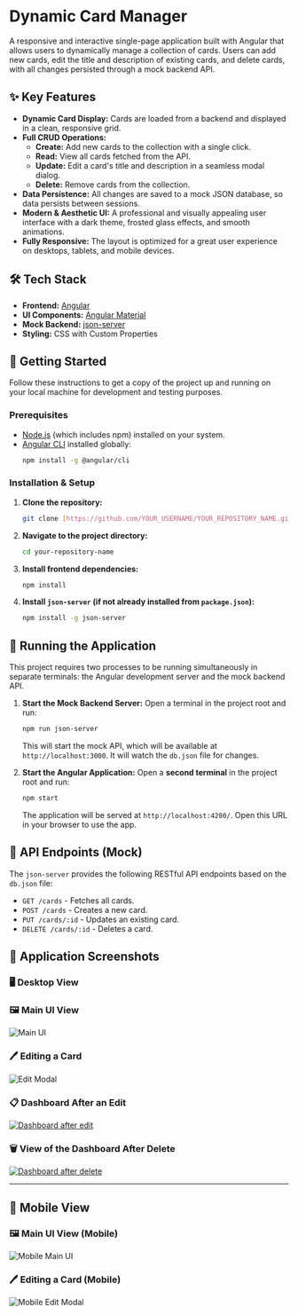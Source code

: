 # Dynamic Card Manager

A responsive and interactive single-page application built with Angular that allows users to dynamically manage a collection of cards. Users can add new cards, edit the title and description of existing cards, and delete cards, with all changes persisted through a mock backend API.

<!-- You can replace this with a real screenshot or GIF of your app -->

## ✨ Key Features

* **Dynamic Card Display:** Cards are loaded from a backend and displayed in a clean, responsive grid.
* **Full CRUD Operations:**
    * **Create:** Add new cards to the collection with a single click.
    * **Read:** View all cards fetched from the API.
    * **Update:** Edit a card's title and description in a seamless modal dialog.
    * **Delete:** Remove cards from the collection.
* **Data Persistence:** All changes are saved to a mock JSON database, so data persists between sessions.
* **Modern & Aesthetic UI:** A professional and visually appealing user interface with a dark theme, frosted glass effects, and smooth animations.
* **Fully Responsive:** The layout is optimized for a great user experience on desktops, tablets, and mobile devices.

## 🛠️ Tech Stack

* **Frontend:** [Angular](https://angular.io/)
* **UI Components:** [Angular Material](https://material.angular.io/)
* **Mock Backend:** [json-server](https://github.com/typicode/json-server)
* **Styling:** CSS with Custom Properties

## 🚀 Getting Started

Follow these instructions to get a copy of the project up and running on your local machine for development and testing purposes.

### Prerequisites

* [Node.js](https://nodejs.org/) (which includes npm) installed on your system.
* [Angular CLI](https://angular.io/cli) installed globally:
    ```sh
    npm install -g @angular/cli
    ```

### Installation & Setup

1.  **Clone the repository:**
    ```sh
    git clone [https://github.com/YOUR_USERNAME/YOUR_REPOSITORY_NAME.git](https://github.com/YOUR_USERNAME/YOUR_REPOSITORY_NAME.git)
    ```
2.  **Navigate to the project directory:**
    ```sh
    cd your-repository-name
    ```
3.  **Install frontend dependencies:**
    ```sh
    npm install
    ```
4.  **Install `json-server` (if not already installed from `package.json`):**
    ```sh
    npm install -g json-server
    ```

## 🏃 Running the Application

This project requires two processes to be running simultaneously in separate terminals: the Angular development server and the mock backend API.

1.  **Start the Mock Backend Server:**
    Open a terminal in the project root and run:
    ```sh
    npm run json-server
    ```
    This will start the mock API, which will be available at `http://localhost:3000`. It will watch the `db.json` file for changes.

2.  **Start the Angular Application:**
    Open a **second terminal** in the project root and run:
    ```sh
    npm start
    ```
    The application will be served at `http://localhost:4200/`. Open this URL in your browser to use the app.

## 📝 API Endpoints (Mock)

The `json-server` provides the following RESTful API endpoints based on the `db.json` file:

* `GET /cards` - Fetches all cards.
* `POST /cards` - Creates a new card.
* `PUT /cards/:id` - Updates an existing card.
* `DELETE /cards/:id` - Deletes a card.


## 📸 Application Screenshots

### 🖥️ Desktop View

### 🖼️ Main UI View
![Main UI](https://i.ibb.co/b5ppHHS1/Screenshot-62.png)

### 🖊️ Editing a Card
![Edit Modal](https://i.ibb.co/5hPQjzKD/Screenshot-63.png)

### 📋 Dashboard After an Edit
[![Dashboard after edit](https://i.ibb.co/j9QjjMDC/Screenshot-64.png)](https://i.ibb.co/j9QjjMDC/Screenshot-64.png)

### 🗑️ View of the Dashboard After Delete
[![Dashboard after delete](https://i.ibb.co/W43174Zt/Screenshot-65.png)](https://i.ibb.co/W43174Zt/Screenshot-65.png)

---

## 📱 Mobile View

### 🖼️ Main UI View (Mobile)
![Mobile Main UI](https://i.ibb.co/RLwmkYT/Screenshot-2025-07-24-025131.png)

### 🖊️ Editing a Card (Mobile)
![Mobile Edit Modal](https://i.ibb.co/1G3WJC4K/Screenshot-2025-07-24-025146.png)

